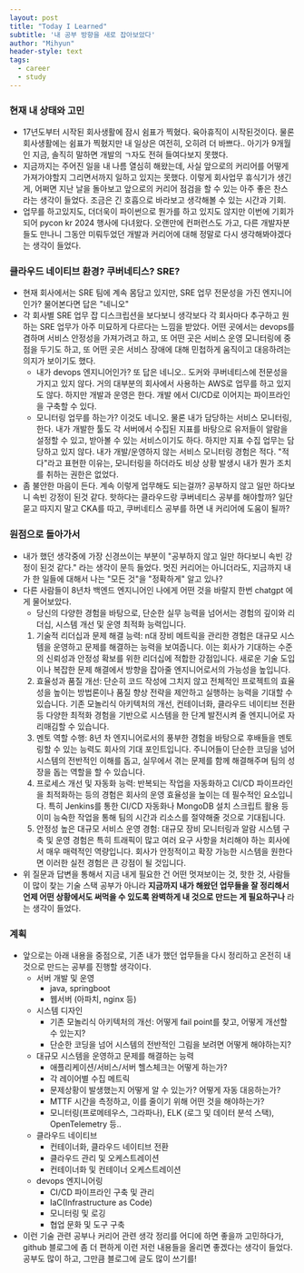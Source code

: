 ```yaml
---
layout: post
title: "Today I Learned"
subtitle: '내 공부 방향을 새로 잡아보았다'
author: "Mihyun"
header-style: text
tags:
  - career
  - study
---
```


### 현재 내 상태와 고민
- 17년도부터 시작된 회사생활에 잠시 쉼표가 찍혔다. 육아휴직이 시작된것이다. 물론 회사생활에는 쉼표가 찍혔지만 내 일상은 여전히, 오히려 더 바쁘다.. 아기가 9개월인 지금, 솔직히 말하면 개발의 ㄱ자도 전혀 들여다보지 못했다.
- 지금까지는 주어진 일을 내 나름 열심히 해왔는데, 사실 앞으로의 커리어를 어떻게 가져가야할지 그리면서까지 일하고 있지는 못했다. 이렇게 회사업무 휴식기가 생긴 게, 어쩌면 지난 날을 돌아보고 앞으로의 커리어 점검을 할 수 있는 아주 좋은 찬스라는 생각이 들었다. 조금은 긴 호흡으로 바라보고 생각해볼 수 있는 시간과 기회.
- 업무를 하고있지도, 더더욱이 파이썬으로 뭔가를 하고 있지도 않지만 이번에 기회가 되어 pycon kr 2024 행사에 다녀왔다. 오랜만에 컨퍼런스도 가고, 다른 개발자분들도 만나니 그동안 미뤄두었던 개발과 커리어에 대해 정말로 다시 생각해봐야겠다는 생각이 들었다.

### 클라우드 네이티브 환경? 쿠버네티스? SRE?
- 현재 회사에서는 SRE 팀에 계속 몸담고 있지만, SRE 업무 전문성을 가진 엔지니어인가? 물어본다면 답은 "네니오"
- 각 회사별 SRE 업무 잡 디스크립션을 보다보니 생각보다 각 회사마다 추구하고 원하는 SRE 업무가 아주 미묘하게 다르다는 느낌을 받았다. 어떤 곳에서는 devops를 겸하며 서비스 안정성을 가져가려고 하고, 또 어떤 곳은 서비스 운영 모니터링에 중점을 두기도 하고, 또 어떤 곳은 서비스 장애에 대해 민첩하게 움직이고 대응하려는 의지가 보이기도 했다.
   - 내가 devops 엔지니어인가? 또 답은 네니오.. 도커와 쿠버네티스에 전문성을 가지고 있지 않다. 거의 대부분의 회사에서 사용하는 AWS로 업무를 하고 있지도 않다. 하지만 개발과 운영은 한다. 개발 에서 CI/CD로 이어지는 파이프라인을 구축할 수 있다.
   - 모니터링 업무를 하는가? 이것도 네니오. 물론 내가 담당하는 서비스 모니터링, 한다. 내가 개발한 툴도 각 서버에서 수집된 지표를 바탕으로 유저들이 알람을 설정할 수 있고, 받아볼 수 있는 서비스이기도 하다. 하지만 지표 수집 업무는 담당하고 있지 않다. 내가 개발/운영하지 않는 서비스 모니터링 경험은 적다. "적다"라고 표현한 이유는, 모니터링을 하더라도 비상 상황 발생시 내가 뭔가 조치를 취하는 권한은 없었다.
- 좀 불안한 마음이 든다. 계속 이렇게 업무해도 되는걸까? 공부하지 않고 일만 하다보니 속빈 강정이 된것 같다. 핫하다는 클라우드랑 쿠버네티스 공부를 해야할까? 일단 묻고 따지지 말고 CKA를 따고, 쿠버네티스 공부를 하면 내 커리어에 도움이 될까?

### 원점으로 돌아가서
- 내가 했던 생각중에 가장 신경쓰이는 부분이 "공부하지 않고 일만 하다보니 속빈 강정이 된것 같다." 라는 생각이 문득 들었다. 멋진 커리어는 아니더라도, 지금까지 내가 한 일들에 대해서 나는 "모든 것"을 "정확하게" 알고 있나?
- 다른 사람들이 8년차 백엔드 엔지니어인 나에게 어떤 것을 바랄지 한번 chatgpt 에게 물어보았다.
   - 당신의 다양한 경험을 바탕으로, 단순한 실무 능력을 넘어서는 경험의 깊이와 리더십, 시스템 개선 및 운영 최적화 능력입니다.
   1. 기술적 리더십과 문제 해결 능력: n대 장비 메트릭을 관리한 경험은 대규모 시스템을 운영하고 문제를 해결하는 능력을 보여줍니다. 이는 회사가 기대하는 수준의 신뢰성과 안정성 확보를 위한 리더십에 적합한 강점입니다. 새로운 기술 도입이나 복잡한 문제 해결에서 방향을 잡아줄 엔지니어로서의 가능성을 높입니다.
   2. 효율성과 품질 개선: 단순히 코드 작성에 그치지 않고 전체적인 프로젝트의 효율성을 높이는 방법론이나 품질 향상 전략을 제안하고 실행하는 능력을 기대할 수 있습니다. 기존 모놀리식 아키텍처의 개선, 컨테이너화, 클라우드 네이티브 전환 등 다양한 최적화 경험을 기반으로 시스템을 한 단계 발전시켜 줄 엔지니어로 자리매김할 수 있습니다.
   3. 멘토 역할 수행: 8년 차 엔지니어로서의 풍부한 경험을 바탕으로 후배들을 멘토링할 수 있는 능력도 회사의 기대 포인트입니다. 주니어들이 단순한 코딩을 넘어 시스템의 전반적인 이해를 돕고, 실무에서 겪는 문제를 함께 해결해주며 팀의 성장을 돕는 역할을 할 수 있습니다.
   4. 프로세스 개선 및 자동화 능력: 반복되는 작업을 자동화하고 CI/CD 파이프라인을 최적화하는 등의 경험은 회사의 운영 효율성을 높이는 데 필수적인 요소입니다. 특히 Jenkins를 통한 CI/CD 자동화나 MongoDB 설치 스크립트 활용 등 이미 능숙한 작업을 통해 팀의 시간과 리소스를 절약해줄 것으로 기대됩니다.
   5. 안정성 높은 대규모 서비스 운영 경험: 대규모 장비 모니터링과 알람 시스템 구축 및 운영 경험은 특히 트래픽이 많고 여러 요구 사항을 처리해야 하는 회사에서 매우 매력적인 역량입니다. 회사가 안정적이고 확장 가능한 시스템을 원한다면 이러한 실전 경험은 큰 강점이 될 것입니다.
- 위 질문과 답변을 통해서 지금 내게 필요한 건 어떤 멋져보이는 것, 핫한 것, 사람들이 많이 찾는 기술 스택 공부가 아니라 **지금까지 내가 해왔던 업무들을 잘 정리해서 언제 어떤 상황에서도 써먹을 수 있도록 완벽하게 내 것으로 만드는 게 필요하구나** 라는 생각이 들었다.

### 계획
- 앞으로는 아래 내용을 중점으로, 기존 내가 했던 업무들을 다시 정리하고 온전히 내것으로 만드는 공부를 진행할 생각이다. 
   - 서버 개발 및 운영
      - java, springboot
      - 웹서버 (아파치, nginx 등)
   - 시스템 디자인
      - 기존 모놀리식 아키텍처의 개선: 어떻게 fail point를 찾고, 어떻게 개선할 수 있는지?
      - 단순한 코딩을 넘어 시스템의 전반적인 그림을 보려면 어떻게 해야하는지?
   - 대규모 시스템을 운영하고 문제를 해결하는 능력
      - 애플리케이션/서비스/서버 헬스체크는 어떻게 하는가?
      - 각 레이어별 수집 메트릭
      - 문제상황이 발생했는지 어떻게 알 수 있는가? 어떻게 자동 대응하는가?
      - MTTF 시간을 측정하고, 이를 줄이기 위해 어떤 것을 해야하는가?
      - 모니터링(프로메테우스, 그라파나), ELK (로그 및 데이터 분석 스택), OpenTelemetry 등..
   - 클라우드 네이티브
      - 컨테이너화, 클라우드 네이티브 전환 
      - 클라우드 관리 및 오케스트레이션
      - 컨테이너화 및 컨테이너 오케스트레이션
   - devops 엔지니어링
      - CI/CD 파이프라인 구축 및 관리
      - IaC(Infrastructure as Code)
      - 모니터링 및 로깅
      - 협업 문화 및 도구 구축
- 이런 기술 관련 공부나 커리어 관련 생각 정리를 어디에 하면 좋을까 고민하다가, github 블로그에 좀 더 편하게 이런 저런 내용들을 올리면 좋겠다는 생각이 들었다. 공부도 많이 하고, 그만큼 블로그에 글도 많이 쓰기를!
